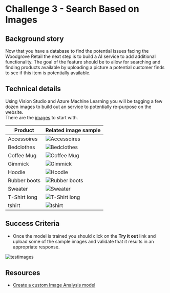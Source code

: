 # Challenge 3 - Search Based on Images

## Background story

Now that you have a database to find the potential issues facing the Woodgrove Retail the next step is to build a AI service to add additional functionality. The goal of the feature should be to allow for searching and finding products available by uploading a picture a potential customer finds to see if this item is potentially available.

## Technical details

Using Vision Studio and Azure Machine Learning you will be tagging a few dozen images to build out an service to potentially re-purpose on the website.  
There are the [images](https://openhackguides.blob.core.windows.net/ai-openhack/images.zip) to start with.

| Product | Related image sample |
|---------|----------------------|
|Accessoires|![Accessoires](images/Accessoires.png) |
|Bedclothes|![Bedclothes](images/Bedclothes.png)|
|Coffee Mug|![Coffee Mug](images/CoffeeMug.png)|
|Gimmick|![Gimmick](images/Gimmick.png)|
|Hoodie|![Hoodie](images/Hoodie.png)|
|Rubber boots|![Rubber boots](images/Rubberboots.png)|
|Sweater|![Sweater](images/Sweater.png)|
|T-Shirt long|![T-Shirt long](images/T-Shirtlong.png)|
|tshirt|![tshirt](images/T-Shirtshort.png)|

## Success Criteria

- Once the model is trained you should click on the **Try it out** link and upload some of the sample images and validate that it results in an appropriate response.

![testimages](images/testimages.png)

## Resources
- [Create a custom Image Analysis model](https://learn.microsoft.com/en-us/azure/ai-services/computer-vision/how-to/model-customization?tabs=studio)
